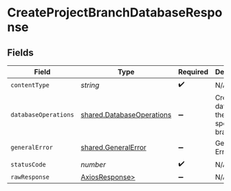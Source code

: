 # CreateProjectBranchDatabaseResponse


## Fields

| Field                                                                  | Type                                                                   | Required                                                               | Description                                                            |
| ---------------------------------------------------------------------- | ---------------------------------------------------------------------- | ---------------------------------------------------------------------- | ---------------------------------------------------------------------- |
| `contentType`                                                          | *string*                                                               | :heavy_check_mark:                                                     | N/A                                                                    |
| `databaseOperations`                                                   | [shared.DatabaseOperations](../../models/shared/databaseoperations.md) | :heavy_minus_sign:                                                     | Created a database in the specified branch                             |
| `generalError`                                                         | [shared.GeneralError](../../models/shared/generalerror.md)             | :heavy_minus_sign:                                                     | General Error                                                          |
| `statusCode`                                                           | *number*                                                               | :heavy_check_mark:                                                     | N/A                                                                    |
| `rawResponse`                                                          | [AxiosResponse>](https://axios-http.com/docs/res_schema)               | :heavy_minus_sign:                                                     | N/A                                                                    |